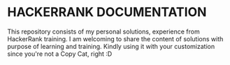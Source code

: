 # HACKERRANK DOCUMENTATION
This repository consists of my personal solutions, experience from HackerRank training. I am welcoming to share the content of solutions with purpose of learning and training. Kindly using it with your customization since you're not a Copy Cat, right :D


